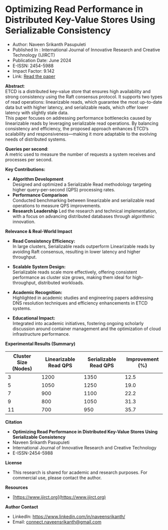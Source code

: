 # Optimizing Read Performance in Distributed Key-Value Stores Using Serializable Consistency
* Author: Naveen Srikanth Pasupuleti
* Published In : International Journal of Innovative Research and Creative Technology (IJIRCT)
* Publication Date: June 2024
* E-ISSN: 2454-5988
* Impact Factor: 9.142
* Link: [Read the paper](https://www.ijirct.org/viewPaper.php?paperId=2505045)

**Abstract**:\
ETCD is a distributed key-value store that ensures high availability and strong consistency using the Raft consensus protocol. It supports two types of read operations: linearizable reads, which guarantee the most up-to-date data but with higher latency, and serializable reads, which offer lower latency with slightly stale data.  
This paper focuses on addressing performance bottlenecks caused by linearizable reads by leveraging serializable read operations. By balancing consistency and efficiency, the proposed approach enhances ETCD’s scalability and responsiveness—making it more adaptable to the evolving needs of distributed systems.

**Queries per second**:\
  A metric used to measure the number of requests a system receives and processes per second.

**Key Contributions:** 
* **Algorithm Development** \
  Designed and optimized a Serializable Read methodology targeting higher query-per-second (QPS) processing rates.
* **Performance Comparison** \
  Conducted benchmarking between linearizable and serializable read operations to measure QPS improvements.
* **Research Leadership**
  Led the research and technical implementation, with a focus on advancing distributed databases through algorithmic innovation.

**Relevance & Real-World Impact**
* **Read Consistency Efficiency:** \
  In large clusters, Serializable reads outperform Linearizable reads by avoiding Raft consensus, resulting in lower latency and higher throughput.
* **Scalable System Design:**\
  Serializable reads scale more effectively, offering consistent performance as cluster size grows, making them ideal for high-throughput, distributed workloads.
  
* **Academic Recognition:** \
  Highlighted in academic studies and engineering papers addressing DNS resolution techniques and efficiency enhancements in ETCD systems. 

* **Educational Impact:**  \
  Integrated into academic initiatives, fostering ongoing scholarly discussion around container management and the optimization of cloud infrastructure performance.

**Experimental Results (Summary)**


| Cluster Size (Nodes) | Linearizable Read QPS | Serializable Read QPS | Improvement (%) |
| ---------------------| --------------------- | --------------------- | ----------------|
| 3                    | 1200                  | 1350                  | 12.5            |
| 5                    | 1050                  | 1250                  | 19.0            |
| 7                    | 900                   | 1100                  | 22.2            |
| 9                    | 800                   | 1050                  | 31.3            |
| 11                   | 700                   |  950                  | 35.7            |

**Citation**
* **Optimizing Read Performance in Distributed Key-Value Stores Using Serializable Consistency**
*   Naveen Srikanth Pasupuleti
*   International Journal of Innovative Research and Creative Technology
*   E-ISSN-2454-5988

**License**
* This research is shared for academic and research purposes. For commercial use, please contact the author.

**Resources**
*  [https://www.ijirct.org](https://www.ijirct.org)

**Author Contact** 
  * LinkedIn: https://www.linkedin.com/in/naveensrikanth/
  * Email: connect.naveensrikanth@gmail.com
